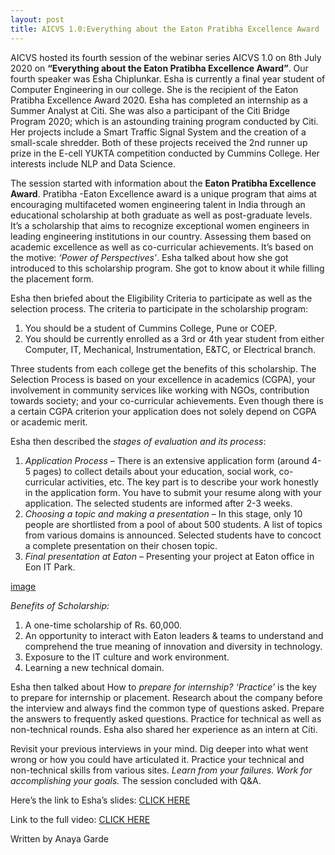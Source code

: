 ```yaml
---	
layout: post	
title: AICVS 1.0:Everything about the Eaton Pratibha Excellence Award	
---	
```



AICVS hosted its fourth session of the webinar series AICVS 1.0 on 8th July 2020 on **“Everything about the Eaton Pratibha Excellence Award”**. Our fourth speaker was Esha Chiplunkar. Esha is currently a final year student of Computer Engineering in our college. She is the recipient of the Eaton Pratibha Excellence Award 2020. Esha has completed an internship as a Summer Analyst at Citi. She was also a participant of the Citi Bridge Program 2020; which is an astounding training program conducted by Citi. Her projects include a Smart Traffic Signal System and the creation of a small-scale shredder. Both of these projects received the 2nd runner up prize in the E-cell YUKTA competition conducted by Cummins College. Her interests include NLP and Data Science. 

The session started with information about the **Eaton Pratibha Excellence Award**. Pratibha -Eaton Excellence award is a unique program that aims at encouraging multifaceted women engineering talent in India through an educational scholarship at both graduate as well as post-graduate levels. It’s a scholarship that aims to recognize exceptional women engineers in leading engineering institutions in our country. Assessing them based on academic excellence as well as co-curricular achievements. It’s based on the motive: *‘Power of Perspectives’*. Esha talked about how she got introduced to this scholarship program. She got to know about it while filling the placement form.

Esha then briefed about the Eligibility Criteria to participate as well as the selection process. 
The criteria to participate in the scholarship program:
1. You should be a student of Cummins College, Pune or COEP.
2. You should be currently enrolled as a 3rd or 4th year student from either Computer, IT, Mechanical, Instrumentation, E&TC, or Electrical branch.

Three students from each college get the benefits of this scholarship. The Selection Process is based on your excellence in academics (CGPA), your involvement in community services like working with NGOs, contribution towards society; and your co-curricular achievements. Even though there is a certain CGPA criterion your application does not solely depend on CGPA or academic merit.

Esha then described the *stages of evaluation and its process*:
1. *Application Process* – There is an extensive application form (around 4-5 pages) to collect details about your education, social work, co-curricular activities, etc. The key part is to describe your work honestly in the application form. You have to submit your resume along with your application. The selected students are informed after 2-3 weeks.
2. *Choosing a topic and making a presentation* – In this stage, only 10 people are shortlisted from a pool of about 500 students. A list of topics from various domains is announced. Selected students have to concoct a complete presentation on their chosen topic. 
3. *Final presentation at Eaton* – Presenting your project at Eaton office in Eon IT Park.

[image](https://i.postimg.cc/mZVrddxL/b.png)

*Benefits of Scholarship:*
1. A one-time scholarship of Rs. 60,000.
2. An opportunity to interact with Eaton leaders & teams to understand and comprehend the true meaning of innovation and diversity in technology.
3. Exposure to the IT culture and work environment.
4. Learning a new technical domain.

Esha then talked about How to *prepare for internship?*
*‘Practice’* is the key to prepare for internship or placement. Research about the company before the interview and always find the common type of questions asked. Prepare the answers to frequently asked questions. Practice for technical as well as non-technical rounds. Esha also shared her experience as an intern at Citi.

Revisit your previous interviews in your mind. Dig deeper into what went wrong or how you could have articulated it. Practice your technical and non-technical skills from various sites. *Learn from your failures. Work for accomplishing your goals.*
The session concluded with Q&A. 

Here’s the link to Esha’s slides: [CLICK HERE](https://github.com/aicvs-cummins/aicvs-1.0/tree/master/4.%20About%20the%20Eaton%20Pratibha%20Award)

Link to the full video: [CLICK HERE](https://youtu.be/Mh5PGKJe9rI)

Written by Anaya Garde


